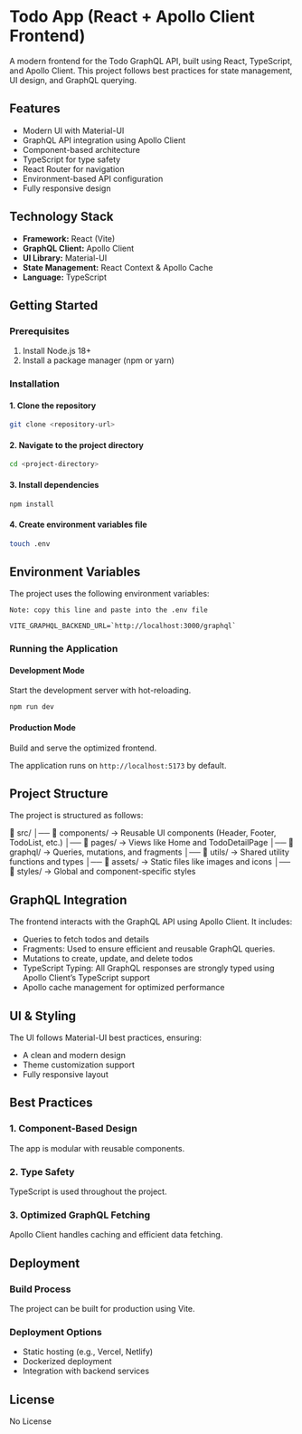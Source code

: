 # Todo App (React + Apollo Client Frontend)

A modern frontend for the Todo GraphQL API, built using React, TypeScript, and Apollo Client. This project follows best practices for state management, UI design, and GraphQL querying.

## Features

- Modern UI with Material-UI
- GraphQL API integration using Apollo Client
- Component-based architecture
- TypeScript for type safety
- React Router for navigation
- Environment-based API configuration
- Fully responsive design

## Technology Stack

- **Framework:** React (Vite)
- **GraphQL Client:** Apollo Client
- **UI Library:** Material-UI
- **State Management:** React Context & Apollo Cache
- **Language:** TypeScript

## Getting Started

### Prerequisites

1. Install Node.js 18+  
2. Install a package manager (npm or yarn)  

### Installation

#### 1. Clone the repository
```sh
git clone <repository-url>
```

#### 2. Navigate to the project directory
```sh
cd <project-directory>
```

#### 3. Install dependencies
```sh
npm install
```

#### 4. Create environment variables file
```sh
touch .env
```

## Environment Variables

The project uses the following environment variables:


```env
Note: copy this line and paste into the .env file 

VITE_GRAPHQL_BACKEND_URL=`http://localhost:3000/graphql`
```

### Running the Application  

#### Development Mode  
Start the development server with hot-reloading.
```sh
npm run dev
```

#### Production Mode  
Build and serve the optimized frontend.

The application runs on `http://localhost:5173` by default.

## Project Structure
The project is structured as follows:

📂 src/
│── 📂 components/ → Reusable UI components (Header, Footer, TodoList, etc.)
│── 📂 pages/ → Views like Home and TodoDetailPage
│── 📂 graphql/ → Queries, mutations, and fragments
│── 📂 utils/ → Shared utility functions and types
│── 📂 assets/ → Static files like images and icons
│── 📂 styles/ → Global and component-specific styles


## GraphQL Integration  

The frontend interacts with the GraphQL API using Apollo Client. It includes:

- Queries to fetch todos and details
- Fragments: Used to ensure efficient and reusable GraphQL queries.
- Mutations to create, update, and delete todos
- TypeScript Typing: All GraphQL responses are strongly typed using Apollo Client’s TypeScript support
- Apollo cache management for optimized performance

## UI & Styling  

The UI follows Material-UI best practices, ensuring:

- A clean and modern design
- Theme customization support
- Fully responsive layout

## Best Practices  

### 1. Component-Based Design  
The app is modular with reusable components.

### 2. Type Safety  
TypeScript is used throughout the project.

### 3. Optimized GraphQL Fetching  
Apollo Client handles caching and efficient data fetching.

## Deployment  

### Build Process  
The project can be built for production using Vite.

### Deployment Options  
- Static hosting (e.g., Vercel, Netlify)  
- Dockerized deployment  
- Integration with backend services  

## License  

No License  
